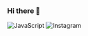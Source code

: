 ### Hi there 👋

![JavaScript](https://img.shields.io/badge/javascript-%23323330.svg?style=for-the-badge&logo=javascript&logoColor=7B68EE)
![Instagram](https://img.shields.io/badge/Instagram-7B68EE?style=for-the-badge&logo=#E4405F&logoColor=7B68EE)
